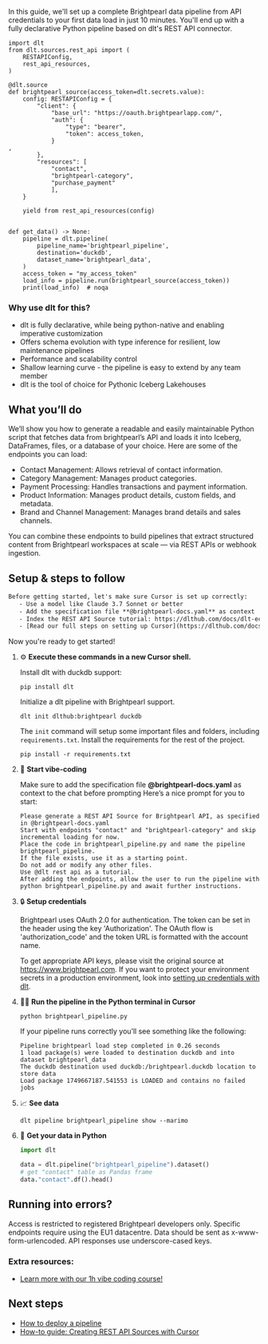 In this guide, we'll set up a complete Brightpearl data pipeline from API credentials to your first data load in just 10 minutes. You'll end up with a fully declarative Python pipeline based on dlt's REST API connector.

```python-outcome
import dlt
from dlt.sources.rest_api import (
    RESTAPIConfig,
    rest_api_resources,
)

@dlt.source
def brightpearl_source(access_token=dlt.secrets.value):
    config: RESTAPIConfig = {
        "client": {
            "base_url": "https://oauth.brightpearlapp.com/",
            "auth": {
                "type": "bearer",
                "token": access_token,
            }
,
        },
        "resources": [
            "contact",
            "brightpearl-category",
            "purchase_payment"
            ],
    }

    yield from rest_api_resources(config)


def get_data() -> None:
    pipeline = dlt.pipeline(
        pipeline_name='brightpearl_pipeline',
        destination='duckdb',
        dataset_name='brightpearl_data', 
    )
    access_token = "my_access_token"
    load_info = pipeline.run(brightpearl_source(access_token))
    print(load_info)  # noqa
```

### Why use dlt for this?

- dlt is fully declarative, while being python-native and enabling imperative customization
- Offers schema evolution with type inference for resilient, low maintenance pipelines
- Performance and scalability control
- Shallow learning curve - the pipeline is easy to extend by any team member
- dlt is the tool of choice for Pythonic Iceberg Lakehouses

## What you’ll do

We’ll show you how to generate a readable and easily maintainable Python script that fetches data from brightpearl’s API and loads it into Iceberg, DataFrames, files, or a database of your choice. Here are some of the endpoints you can load:

- Contact Management: Allows retrieval of contact information.
- Category Management: Manages product categories.
- Payment Processing: Handles transactions and payment information.
- Product Information: Manages product details, custom fields, and metadata.
- Brand and Channel Management: Manages brand details and sales channels.

You can combine these endpoints to build pipelines that extract structured content from Brightpearl workspaces at scale — via REST APIs or webhook ingestion.

## Setup & steps to follow

```default
Before getting started, let's make sure Cursor is set up correctly:
   - Use a model like Claude 3.7 Sonnet or better
   - Add the specification file **@brightpearl-docs.yaml** as context
   - Index the REST API Source tutorial: https://dlthub.com/docs/dlt-ecosystem/verified-sources/rest_api/ and add it to context as **@dlt rest api**
   - [Read our full steps on setting up Cursor](https://dlthub.com/docs/dlt-ecosystem/llm-tooling/cursor-restapi#23-configuring-cursor-with-documentation)
```

Now you're ready to get started! 

1. ⚙️ **Execute these commands in a new Cursor shell.**
    
    Install dlt with duckdb support:
    ```shell
    pip install dlt
    ```

    Initialize a dlt pipeline with Brightpearl support.
    ```shell
    dlt init dlthub:brightpearl duckdb
    ```

    The `init` command will setup some important files and folders, including `requirements.txt`. Install the requirements for the rest of the project.
    ```shell
    pip install -r requirements.txt
    ```
    
2. 🤠 **Start vibe-coding**
    
    Make sure to add the specification file **@brightpearl-docs.yaml** as context to the chat before prompting
    Here’s a nice prompt for you to start: 
    
    ```prompt
    Please generate a REST API Source for Brightpearl API, as specified in @brightpearl-docs.yaml 
    Start with endpoints "contact" and "brightpearl-category" and skip incremental loading for now. 
    Place the code in brightpearl_pipeline.py and name the pipeline brightpearl_pipeline. 
    If the file exists, use it as a starting point. 
    Do not add or modify any other files. 
    Use @dlt rest api as a tutorial. 
    After adding the endpoints, allow the user to run the pipeline with python brightpearl_pipeline.py and await further instructions.
    ```

    
3. 🔒 **Setup credentials** 
    
    Brightpearl uses OAuth 2.0 for authentication. The token can be set in the header using the key 'Authorization'. The OAuth flow is 'authorization_code' and the token URL is formatted with the account name.
    
    To get appropriate API keys, please visit the original source at https://www.brightpearl.com.
    If you want to protect your environment secrets in a production environment, look into [setting up credentials with dlt](https://dlthub.com/docs/walkthroughs/add_credentials).
    
4. 🏃‍♀️ **Run the pipeline in the Python terminal in Cursor**
    
    ```shell
    python brightpearl_pipeline.py
    ```
    
    If your pipeline runs correctly you’ll see something like the following:
    
    ```shell
    Pipeline brightpearl load step completed in 0.26 seconds
    1 load package(s) were loaded to destination duckdb and into dataset brightpearl_data
    The duckdb destination used duckdb:/brightpearl.duckdb location to store data
    Load package 1749667187.541553 is LOADED and contains no failed jobs
    ```
    
5. 📈 **See data**
    
    ```shell
    dlt pipeline brightpearl_pipeline show --marimo
    ```
    
6. 🐍 **Get your data in Python**
    
    ```python
    import dlt

   data = dlt.pipeline("brightpearl_pipeline").dataset()
   # get "contact" table as Pandas frame
   data."contact".df().head()
    ```

## Running into errors?

Access is restricted to registered Brightpearl developers only. Specific endpoints require using the EU1 datacentre. Data should be sent as x-www-form-urlencoded. API responses use underscore-cased keys.

### Extra resources:

- [Learn more with our 1h vibe coding course!](https://www.youtube.com/watch?v=GGid70rnJuM)

## Next steps

- [How to deploy a pipeline](https://dlthub.com/docs/walkthroughs/deploy-a-pipeline)
- [How-to guide: Creating REST API Sources with Cursor](https://dlthub.com/docs/dlt-ecosystem/llm-tooling/cursor-restapi)